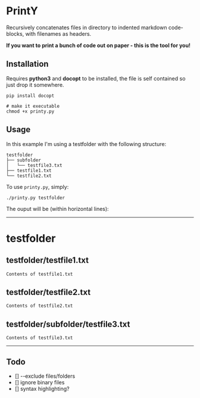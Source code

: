 # PrintY

Recursively concatenates files in directory to indented
markdown code-blocks, with filenames as headers.

**If you want to print a bunch of code out on paper - this is the tool for you!**

## Installation

Requires **python3** and **docopt** to be installed,
the file is self contained so just drop it somewhere.

    pip install docopt

    # make it executable
    chmod +x printy.py

## Usage

In this example I'm using a testfolder with the following structure:

    testfolder
    ├── subfolder
    │   └── testfile3.txt
    ├── testfile1.txt
    └── testfile2.txt

To use `printy.py`, simply:

    ./printy.py testfolder

The ouput will be (within horizontal lines):

---

# testfolder

## testfolder/testfile1.txt

    Contents of testfile1.txt

## testfolder/testfile2.txt

    Contents of testfile2.txt

## testfolder/subfolder/testfile3.txt

    Contents of testfile3.txt

---

## Todo

- [] --exclude files/folders
- [] ignore binary files
- [] syntax highlighting?

